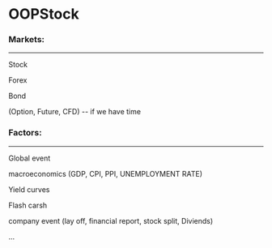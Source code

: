 # OOPStock


### Markets:
---------------------------

Stock

Forex


Bond

(Option, Future, CFD) -- if we have time


### Factors:
---------------------------

Global event

macroeconomics (GDP, CPI, PPI, UNEMPLOYMENT RATE)

Yield curves

Flash carsh

company event (lay off, financial report, stock split, Diviends)

...

